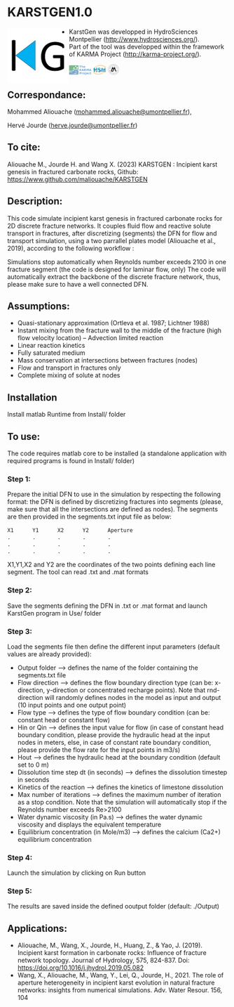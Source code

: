 # KARSTGEN1.0
<img align="left" src="img/LogoKG.png" width="28%" /> 

- KarstGen was developped in HydroSciences Montpellier (http://www.hydrosciences.org/).
- Part of the tool was developped within the framework of KARMA Project (http://karma-project.org/).

<img src="img/LogoKARMA.jpg" width="10%" />   <img src="img/LogoHSM.png" width="6%" />   <img src="img/LogoUM.png" width="5%" />

## Correspondance:
Mohammed Aliouache (mohammed.aliouache@umontpellier.fr), 

Hervé Jourde (herve.jourde@umontpellier.fr)

## To cite:
Aliouache M., Jourde H. and Wang X. (2023) KARSTGEN : Incipient karst genesis in fractured carbonate rocks, Github: https://www.github.com/maliouache/KARSTGEN

## Description:
This code simulate incipient karst genesis in fractured carbonate rocks for 2D discrete fracture networks. It couples fluid flow and reactive solute transport in fractures, after discretizing (segments)  the DFN for flow and transport simulation, using a two parrallel plates model (Aliouache et al., 2019), according to the following workflow :


Simulations stop automatically when Reynolds number exceeds 2100 in one fracture segment (the code is designed for laminar flow, only)
The code will automatically extract the backbone of the discrete fracture network, thus, please make sure to have a well connected DFN.
	
## Assumptions:
- Quasi-stationary approximation (Ortleva et al. 1987; Lichtner 1988)
- Instant mixing from the fracture wall to the middle of the fracture (high flow velocity location) – Advection limited reaction
- Linear reaction kinetics
- Fully saturated medium
- Mass conservation at intersections between fractures (nodes)
- Flow and transport in fractures only
- Complete mixing of solute at nodes

	
## Installation
Install matlab Runtime from Install/ folder

## To use:
The code requires matlab core to be installed (a standalone application with required programs is found in Install/ folder)
		
### Step 1: 
Prepare the initial DFN to use in the simulation by respecting the following format: the DFN is defined by discretizing fractures into segments (please, make sure that all the intersections are defined as nodes). The segments are then provided in the segments.txt input file as below:

	X1		Y1		X2		Y2		Aperture
	.		.		.		.		.
	.		.		.		.		.
	.		.		.		.		.

X1,Y1,X2 and Y2 are the coordinates of the two points defining each line segment. The tool can read .txt and .mat formats
	
### Step 2: 
Save the segments defining the DFN in .txt or .mat format and launch KarstGen program in Use/ folder
	
### Step 3: 
Load the segments file then define the different input parameters (default values are already provided):
- Output folder					--> defines the name of the folder containing the segments.txt file
- Flow direction				--> defines the flow boundary direction type (can be: x-direction, y-direction or concentrated recharge points). Note that rnd-direction will randomly defines nodes in the model as input and output (10 input points and one output point)
- Flow type					--> defines the type of flow boundary condition (can be: constant head or constant flow)
- Hin or Qin					--> defines the input value for flow (in case of constant head boundary condition, please provide the hydraulic head at the input nodes in meters, else, in case of constant rate boundary condition, please provide the flow rate for the input points in m3/s)
- Hout						--> defines the hydraulic head at the boundary condition (default set to 0 m)
- Dissolution time step dt (in seconds)		--> defines the dissolution timestep  in seconds
- Kinetics of the reaction			--> defines the kinetics of limestone dissolution
- Max number of iterations			--> defines the maximum number of iteration as a stop condition. Note that the simulation will automatically stop if the Reynolds number exceeds Re>2100
- Water dynamic viscosity (in Pa.s)		--> defines the water dynamic viscosity and displays the equivalent temperature
- Equilibrium concentration (in Mole/m3)	--> defines the calcium (Ca2+) equilibrium concentration
		
### Step 4: 
Launch the simulation by clicking on Run button

### Step 5: 
The results are saved inside the defined ooutput folder (default: ./Output)
	
## Applications:
- Aliouache, M., Wang, X., Jourde, H., Huang, Z., & Yao, J. (2019). Incipient karst formation in carbonate rocks: Influence of fracture network topology. Journal of Hydrology, 575, 824-837. Doi: https://doi.org/10.1016/j.jhydrol.2019.05.082 
- Wang, X., Aliouache, M., Wang, Y., Lei, Q., Jourde, H., 2021. The role of aperture heterogeneity in incipient karst evolution in natural fracture networks: insights from numerical simulations. Adv. Water Resour. 156, 104
	
